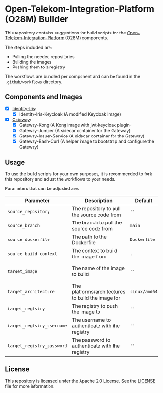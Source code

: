 # Open-Telekom-Integration-Platform (O28M) Builder

This repository contains suggestions for build scripts for
the [Open-Telekom-Integration-Platform](https://github.com/telekom/Open-Telekom-Integration-Platform) (O28M) components.

The steps included are:

- Pulling the needed repositories
- Building the images
- Pushing them to a registry

The workflows are bundled per component and can be found in the `.github/workflows` directory.

## Components and Images

- [x] [Identity-Iris](.github/workflows/identity-iris.yml):
    - [x] Identity-Iris-Keycloak (A modified Keycloak image)
- [x] [Gateway](.github/workflows/gateway.yml):
    - [x] Gateway-Kong (A Kong image with jwt-keycloak plugin)
    - [x] Gateway-Jumper (A sidecar container for the Gateway)
    - [x] Gateway-Issuer-Service (A sidecar container for the Gateway)
    - [x] Gateway-Bash-Curl (A helper image to bootstrap and configure the Gateway)

## Usage

To use the build scripts for your own purposes, it is recommended to fork this repository and adjust the workflows to
your needs.

Parameters that can be adjusted are:

| Parameter                  | Description                                        | Default       | Required | Example                                                        |
|----------------------------|----------------------------------------------------|---------------|----------|----------------------------------------------------------------|
| `source_repository`        | The repository to pull the source code from        | `''`          | Yes      | `telekom/gateway-jumper`                                       |
| `source_branch`            | The branch to pull the source code from            | `main`        | Yes      | `main`                                                         |
| `source_dockerfile`        | The path to the Dockerfile                         | `Dockerfile`  | No       | `Dockerfile`                                                   |
| `source_build_context`     | The context to build the image from                | `.`           | No       | `.`                                                            |
| `target_image`             | The name of the image to build                     | `''`          | Yes      | `ghcr.io/${{ github.repository_owner }}/gateway-jumper:latest` |
| `target_architecture`      | The platforms/architectures to build the image for | `linux/amd64` | No       | `linux/amd64,linux/arm64`                                      |
| `target_registry`          | The registry to push the image to                  | `''`          | No       | `ghcr.io`                                                      |
| `target_registry_username` | The username to authenticate with the registry     | `''`          | No       | `${{ github.actor }}`                                          |
| `target_registry_password` | The password to authenticate with the registry     | `''`          | No       | `${{ secrets.GITHUB_TOKEN }}`                                  |

## License

This repository is licensed under the Apache 2.0 License. See the [LICENSE](LICENSE) file for more information.
